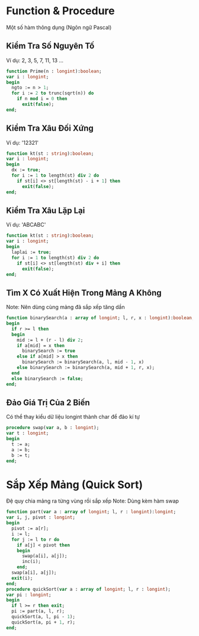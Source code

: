 # Function & Procedure
Một số hàm thông dụng (Ngôn ngữ Pascal)

## Kiểm Tra Số Nguyên Tố
Ví dụ: 2, 3, 5, 7, 11, 13 ... 
```pas
function Prime(n : longint):boolean;
var i : longint;
begin
  ngto := n > 1;
  for i := 2 to trunc(sqrt(n)) do
    if n mod i = 0 then
      exit(false);
end;
```
## Kiểm Tra Xâu Đối Xứng
Ví dụ: '12321'
```pas
function kt(st : string):boolean;
var i : longint;
begin
  dx := true;
  for i := 1 to length(st) div 2 do
    if st[i] <> st[length(st) - i + 1] then
      exit(false);
end;
```
## Kiểm Tra Xâu Lặp Lại
Ví dụ: 'ABCABC'
```pascal
function kt(st : string):boolean;
var i : longint;
begin
  laplai := true;
  for i := 1 to length(st) div 2 do
    if st[i] <> st[length(st) div + i] then
      exit(false);
end;
```
## Tìm X Có Xuất Hiện Trong Mảng A Không 
Note: Nên dùng cùng mảng đã sắp xếp tăng dần
```pascal
function binarySearch(a : array of longint; l, r, x : longint):boolean;
begin
  if r >= l then
  begin
    mid := l + (r - l) div 2;
    if a[mid] = x then
      binarySearch := true
    else if a[mid] > x then
      binarySearch := binarySearch(a, l, mid - 1, x)
    else binarySearch := binarySearch(a, mid + 1, r, x);
  end
  else binarySearch := false;
end;
```
## Đảo Giá Trị Của 2 Biến
Có thể thay kiểu dữ liệu longint thành char để đảo kí tự
```pascal
procedure swap(var a, b : longint);
var t : longint;
begin
  t := a;
  a := b;
  b := t;
end;
```
# Sắp Xếp Mảng (Quick Sort)
Đệ quy chia mảng ra từng vùng rồi sắp xếp
Note: Dùng kèm hàm swap
```pascal
function part(var a : array of longint; l, r : longint):longint;
var i, j, pivot : longint;
begin
  pivot := a[r];
  i := l;
  for j := l to r do
    if a[j] < pivot then
    begin
      swap(a[i], a[j]);
      inc(i);
    end;
  swap(a[i], a[j]);
  exit(i);
end;
procedure quickSort(var a : array of longint; l, r : longint);
var pi : longint;
begin
  if l >= r then exit;
  pi := part(a, l, r);
  quickSort(a, l, pi - 1);
  quickSort(a, pi + 1, r);
end;
```
